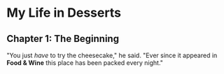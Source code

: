 
# My Life in Desserts  

## Chapter 1: The Beginning  

"You just *have* to try the cheesecake," he said. "Ever since it appeared in
**Food & Wine** this place has been packed every night."

